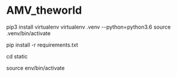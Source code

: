 # AMV_theworld

pip3 install virtualenv
virtualenv .venv --python=python3.6
source .venv/bin/activate

pip install -r requirements.txt

cd static

source env/bin/activate
